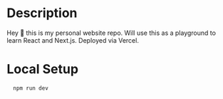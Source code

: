 # Description

Hey 👋 this is my personal website repo. Will use this as a playground to learn React and Next.js. Deployed via Vercel.

# Local Setup
```bash
  npm run dev
```
